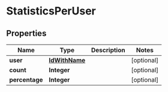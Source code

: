 
# StatisticsPerUser

## Properties
Name | Type | Description | Notes
------------ | ------------- | ------------- | -------------
**user** | [**IdWithName**](IdWithName.md) |  |  [optional]
**count** | **Integer** |  |  [optional]
**percentage** | **Integer** |  |  [optional]



